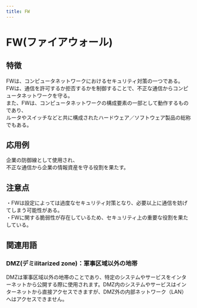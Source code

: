 ```yaml
---
title: FW
---
```


# FW(ファイアウォール)

## 特徴
FWは、コンピュータネットワークにおけるセキュリティ対策の一つである。  
FWは、通信を許可するか拒否するかを制御することで、不正な通信からコンピュータネットワークを守る。  
また、FWは、コンピュータネットワークの構成要素の一部として動作するものであり、  
ルータやスイッチなどと共に構成されたハードウェア／ソフトウェア製品の総称でもある。  
## 応用例
企業の防御線として使用され、  
不正な通信から企業の情報資産を守る役割を果たす。  
## 注意点
・FWは設定によっては過度なセキュリティ対策となり、必要以上に通信を妨げてしまう可能性がある。  
・FWに関する脆弱性が存在しているため、セキュリティ上の重要な役割を果たしている。  



 ## 関連用語 

 ### DMZ(デミilitarized zone)：軍事区域以外の地帯

 DMZは軍事区域以外の地帯のことであり、特定のシステムやサービスをインターネットから公開する際に使用されます。DMZ内のシステムやサービスはインターネットから直接アクセスできますが、DMZ外の内部ネットワーク（LAN）へはアクセスできません。